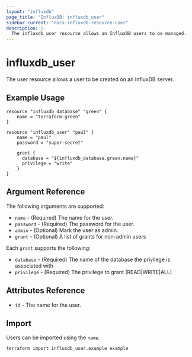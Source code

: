 ```yaml
---
layout: "influxdb"
page_title: "InfluxDB: influxdb_user"
sidebar_current: "docs-influxdb-resource-user"
description: |-
  The influxdb_user resource allows an InfluxDB users to be managed.
---
```


# influxdb\_user

The user resource allows a user to be created on an InfluxDB server.

## Example Usage

```hcl
resource "influxdb_database" "green" {
    name = "terraform-green"
}

resource "influxdb_user" "paul" {
    name = "paul"
    password = "super-secret"

    grant {
      database = "${influxdb_database.green.name}"
      privilege = "write"
    }
}
```

## Argument Reference

The following arguments are supported:

* `name` - (Required) The name for the user.
* `password` - (Required) The password for the user.
* `admin` - (Optional) Mark the user as admin.
* `grant` - (Optional) A list of grants for non-admin users

Each `grant` supports the following:

* `database` - (Required) The name of the database the privilege is associated with
* `privilege` - (Required) The privilege to grant (READ|WRITE|ALL)

## Attributes Reference

* `id` - The name for the user.

## Import

Users can be imported using the `name`.

```sh
terraform import influxdb_user.example example
```
